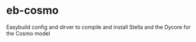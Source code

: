 # eb-cosmo
Easybuild config and dirver to compile and install Stella and the Dycore for the Cosmo model
